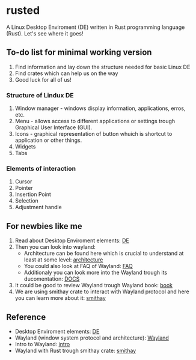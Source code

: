 # rusted
A Linux Desktop Enviroment (DE) written in Rust programming language (Rust). Let's see where it goes!

## To-do list for minimal working version
1. Find information and lay down the structure needed for basic Linux DE
2. Find crates which can help us on the way
3. Good luck for all of us!

### Structure of Lindux DE
1. Window manager - windows display information, applications, erros, etc.
2. Menu - allows access to different applications or settings trough Graphical User Interface (GUI).
3. Icons - graphical representation of button whuich is shortcut to application or other things.
4. Widgets
5. Tabs

### Elements of interaction
1. Cursor
2. Pointer
3. Insertion Point
4. Selection
5. Adjustment handle

## For newbies like me
1. Read about Desktop Enviroment elements: [DE](https://en.wikipedia.org/wiki/List_of_graphical_user_interface_elements)
2. Then you can look into wayland:
   - Architecture can be found here which is crucial to understand at least at some level: [architecture](https://wayland.freedesktop.org/architecture.html)
   - You could also look at FAQ of Wayland: [FAQ](https://wayland.freedesktop.org/faq.html)
   - Additionaly you can look more into the Wayland trough its ducomentation: [DOCS](https://wayland.freedesktop.org/docs/html/)
3. It could be good to review Wayland trough Wayland book: [book](https://wayland-book.com/introduction.html)
4. We are using smithay crate to interact with Wayland protocol and here you can learn more about it: [smithay](https://smithay.github.io/book/intro.html)

## Reference
* Desktop Enviroment elements: [DE](https://en.wikipedia.org/wiki/List_of_graphical_user_interface_elements)
* Wayland (window system protocol and architecture): [Wayland](https://wayland.freedesktop.org)
* Intro to Wayland: [intro](https://wayland-book.com/introduction.html)
* Wayland with Rust trough smithay crate: [smithay](https://smithay.github.io/book/intro.html)
